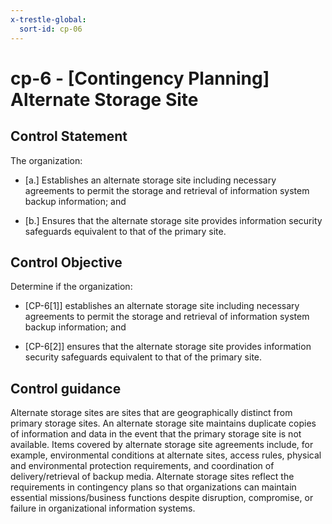 ```yaml
---
x-trestle-global:
  sort-id: cp-06
---
```


# cp-6 - \[Contingency Planning\] Alternate Storage Site

## Control Statement

The organization:

- \[a.\] Establishes an alternate storage site including necessary agreements to permit the storage and retrieval of information system backup information; and

- \[b.\] Ensures that the alternate storage site provides information security safeguards equivalent to that of the primary site.

## Control Objective

Determine if the organization:

- \[CP-6[1]\] establishes an alternate storage site including necessary agreements to permit the storage and retrieval of information system backup information; and

- \[CP-6[2]\] ensures that the alternate storage site provides information security safeguards equivalent to that of the primary site.

## Control guidance

Alternate storage sites are sites that are geographically distinct from primary storage sites. An alternate storage site maintains duplicate copies of information and data in the event that the primary storage site is not available. Items covered by alternate storage site agreements include, for example, environmental conditions at alternate sites, access rules, physical and environmental protection requirements, and coordination of delivery/retrieval of backup media. Alternate storage sites reflect the requirements in contingency plans so that organizations can maintain essential missions/business functions despite disruption, compromise, or failure in organizational information systems.
